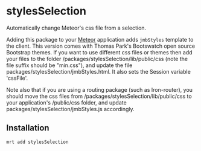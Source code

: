 stylesSelection
===============

Automatically change Meteor's css file from a selection.

Adding this package to your [Meteor](http://www.meteor.com/) application adds `jmbStyles` template to the client. This version comes with Thomas Park's Bootswatch open source Bootstrap themes. If you want to use different css files or themes then add your files to the folder /packages/stylesSelection/lib/public/css (note the file suffix should be "min.css"), and update the file packages/stylesSelection/jmbStyles.html. It also sets the Session variable 'cssFile'. 

Note also that if you are using a routing package (such as Iron-router), you should move the css files from /packages/stylesSelection/lib/public/css to your application's /public/css folder, and update packages/stylesSelection/jmbStyles.js accordingly. 

Installation
------------

```
mrt add stylesSelection
```
